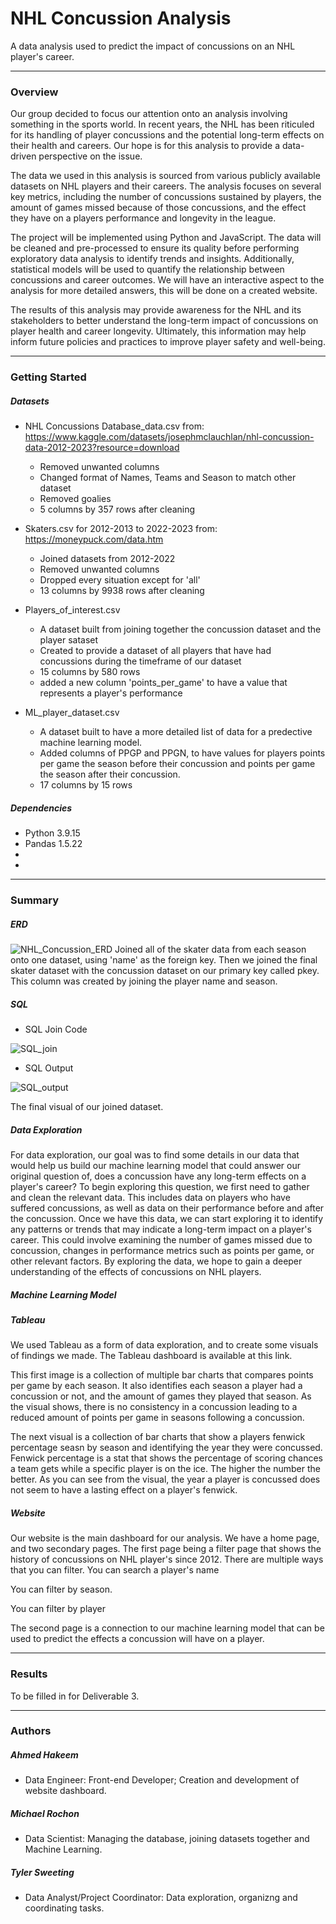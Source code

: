 # NHL Concussion Analysis
A data analysis used to predict the impact of concussions on an NHL player's career.
___

### Overview

Our group decided to focus our attention onto an analysis involving something in the sports world. In recent years, the NHL has been riticuled for its handling of player concussions and the potential long-term effects on their health and careers. Our hope is for this analysis to provide a data-driven perspective on the issue.

The data we used in this analysis is sourced from various publicly available datasets on NHL players and their careers. The analysis focuses on several key metrics, including the number of concussions sustained by players, the amount of games missed because of those concussions, and the effect they have on a players performance and longevity in the league.

The project will be implemented using Python and JavaScript. The data will be cleaned and pre-processed to ensure its quality before performing exploratory data analysis to identify trends and insights. Additionally, statistical models will be used to quantify the relationship between concussions and career outcomes. We will have an interactive aspect to the analysis for more detailed answers, this will be done on a created website.

The results of this analysis may provide awareness for the NHL and its stakeholders to better understand the long-term impact of concussions on player health and career longevity. Ultimately, this information may help inform future policies and practices to improve player safety and well-being.
___

### Getting Started

##### Datasets
* NHL Concussions Database_data.csv from: https://www.kaggle.com/datasets/josephmclauchlan/nhl-concussion-data-2012-2023?resource=download
    - Removed unwanted columns
    - Changed format of Names, Teams and Season to match other dataset
    - Removed goalies
    - 5 columns by 357 rows after cleaning


* Skaters.csv for 2012-2013 to 2022-2023 from: https://moneypuck.com/data.htm
    - Joined datasets from 2012-2022
    - Removed unwanted columns
    - Dropped every situation except for 'all'
    - 13 columns by 9938 rows after cleaning

* Players_of_interest.csv
    - A dataset built from joining together the concussion dataset and the player sataset
    - Created to provide a dataset of all players that have had concussions during the timeframe of our dataset
    - 15 columns by 580 rows
    - added a new column 'points_per_game' to have a value that represents a player's performance

* ML_player_dataset.csv
    - A dataset built to have a more detailed list of data for a predective machine learning model.
    - Added columns of PPGP and PPGN, to have values for players points per game the season before their concussion and points per game the season after their concussion.
    - 17 columns by 15 rows


##### Dependencies 
* Python 3.9.15
* Pandas 1.5.22
* 
* 
___

### Summary

##### ERD

![NHL_Concussion_ERD](https://user-images.githubusercontent.com/118485409/235812652-f1d46e21-f319-4a32-a9ee-493e5f0d869e.png)
Joined all of the skater data from each season onto one dataset, using 'name' as the foreign key. Then we joined the final skater dataset with the concussion dataset on our primary key called pkey. This column was created by joining the player name and season.
##### SQL

* SQL Join Code

![SQL_join](https://user-images.githubusercontent.com/118485409/235814811-425c19e7-ba6a-47bd-a5ee-e9ba82b2c23a.png)

* SQL Output 

![SQL_output](https://user-images.githubusercontent.com/118485409/235814821-2d349348-a14f-40c2-b1b9-92a9ac901196.png)

The final visual of our joined dataset.

##### Data Exploration
For data exploration, our goal was to find some details in our data that would help us build our machine learning model that could answer our original question of, does a concussion have any long-term effects on a player's career? To begin exploring this question, we first need to gather and clean the relevant data. This includes data on players who have suffered concussions, as well as data on their performance before and after the concussion. Once we have this data, we can start exploring it to identify any patterns or trends that may indicate a long-term impact on a player's career. This could involve examining the number of games missed due to concussion, changes in performance metrics such as points per game, or other relevant factors. By exploring the data, we hope to gain a deeper understanding of the effects of concussions on NHL players.


##### Machine Learning Model


##### Tableau
We used Tableau as a form of data exploration, and to create some visuals of findings we made. The Tableau dashboard is available at this link.

This first image is a collection of multiple bar charts that compares points per game by each season. It also identifies each season a player had a concussion or not, and the amount of games they played that season. As the visual shows, there is no consistency in a concussion leading to a reduced amount of points per game in seasons following a concussion.


The next visual is a collection of bar charts that show a players fenwick percentage seasn by season and identifying the year they were concussed. Fenwick percentage is a stat that shows the percentage of scoring chances a team gets while a specific player is on the ice. The higher the number the better. As you can see from the visual, the year a player is concussed does not seem to have a lasting effect on a player's fenwick.

##### Website
Our website is the main dashboard for our analysis. We have a home page, and two secondary pages. The first page being a filter page that shows the history of concussions on NHL player's since 2012. There are multiple ways that you can filter. 
You can search a player's name

You can filter by season.

You can filter by player


 The second page is a connection to our machine learning model that can be used to predict the effects a concussion will have on a player. 
___
### Results 

To be filled in for Deliverable 3.

___
### Authors

##### Ahmed Hakeem
- Data Engineer: Front-end Developer; Creation and development of website dashboard.
##### Michael Rochon
- Data Scientist: Managing the database, joining datasets together and Machine Learning.
##### Tyler Sweeting
- Data Analyst/Project Coordinator: Data exploration, organizng and coordinating tasks.
